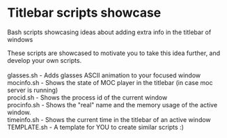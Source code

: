 # Titlebar scripts showcase
Bash scripts showcasing ideas about adding extra info in the titlebar of windows

These scripts are showcased to motivate you to take this idea further, and develop your own scripts.<br />
<br />
glasses.sh - Adds glasses ASCII animation to your focused window<br />
mocinfo.sh - Shows the state of MOC player in the titlebar (in case moc server is running)<br />
procid.sh - Shows the process id of the current window<br />
procinfo.sh - Shows the "real" name and the memory usage of the active window.<br />
timeinfo.sh - Shows the current time in the titlebar of an active window<br />
TEMPLATE.sh - A template for YOU to create similar scripts :)<br />
